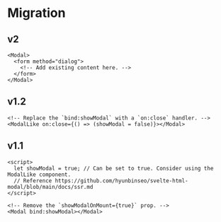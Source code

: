 # Migration

<!-- TODO Write v3 migration guide. -->

## v2

```svelte
<Modal>
  <form method="dialog">
    <!-- Add existing content here. -->
  </form>
</Modal>
```

## v1.2

```svelte
<!-- Replace the `bind:showModal` with a `on:close` handler. -->
<ModalLike on:close={() => (showModal = false)}></Modal>
```

## v1.1

```svelte
<script>
  let showModal = true; // Can be set to true. Consider using the ModalLike component.
  // Reference https://github.com/hyunbinseo/svelte-html-modal/blob/main/docs/ssr.md
</script>

<!-- Remove the `showModalOnMount={true}` prop. -->
<Modal bind:showModal></Modal>
```
